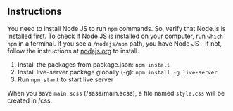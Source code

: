 ## Instructions
You need to install Node JS to run `npm` commands. So, verify that Node.js is installed first. To check if Node JS is installed on your computer, run `which npm` in a terminal. If you see a `/nodejs/npm` path, you have Node JS - if not, follow the instructions at [nodejs.org](https://nodejs.org/en/) to install.

1. Install the packages from package.json: `npm install`
2. Install live-server package globally (-g): `npm install -g live-server`
3. Run `npm start` to start live server

When you save `main.scss` (/sass/main.scss), a file named `style.css` will be created in /css.
